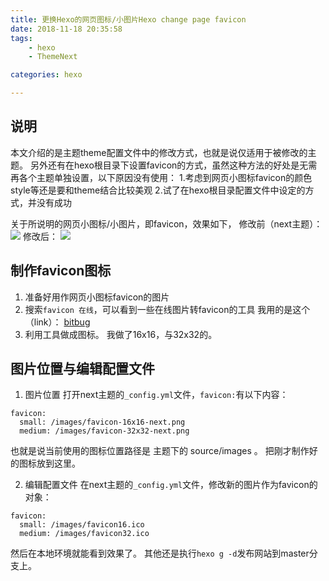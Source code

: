 ```yaml
---
title: 更换Hexo的网页图标/小图片Hexo change page favicon
date: 2018-11-18 20:35:58
tags: 
    - hexo
    - ThemeNext

categories: hexo

---
```

## 说明
本文介绍的是主题theme配置文件中的修改方式，也就是说仅适用于被修改的主题。
另外还有在hexo根目录下设置favicon的方式，虽然这种方法的好处是无需再各个主题单独设置，以下原因没有使用：
1.考虑到网页小图标favicon的颜色style等还是要和theme结合比较美观
2.试了在hexo根目录配置文件中设定的方式，并没有成功

关于所说明的网页小图标/小图片，即favicon，效果如下，
修改前（next主题）：
![](next-icon.PNG)
修改后：
![](yu-icon.PNG)

## 制作favicon图标

1. 准备好用作网页小图标favicon的图片
2. 搜索`favicon 在线`，可以看到一些在线图片转favicon的工具
   我用的是这个（link）： [bitbug](http://www.bitbug.net/)
3. 利用工具做成图标。
   我做了16x16，与32x32的。

## 图片位置与编辑配置文件
1. 图片位置
打开next主题的`_config.yml`文件，`favicon:`有以下内容：
```
favicon:
  small: /images/favicon-16x16-next.png
  medium: /images/favicon-32x32-next.png
```
也就是说当前使用的图标位置路径是 主题下的 source/images 。
把刚才制作好的图标放到这里。

2. 编辑配置文件
在next主题的`_config.yml`文件，修改新的图片作为favicon的对象：
```
favicon:
  small: /images/favicon16.ico
  medium: /images/favicon32.ico
```

然后在本地环境就能看到效果了。
其他还是执行`hexo g -d`发布网站到master分支上。


